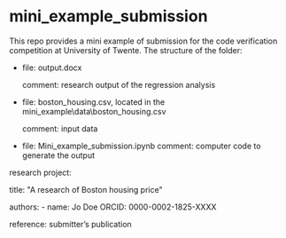 # mini_example_submission
This repo provides a mini example of submission for the code verification competition at University of Twente. 
The structure of the folder:
  - file: output.docx
    
    comment: research output of the regression analysis 
  - file: boston_housing.csv, located in the mini_example\data\boston_housing.csv
    
    comment: input data 
  - file: Mini_example_submission.ipynb
    comment: computer code to generate the output


research project:
  
  title: "A research of Boston housing price"
 
  authors:
    - name: Jo Doe
      ORCID: 0000-0002-1825-XXXX
  
  reference: submitter’s publication 
